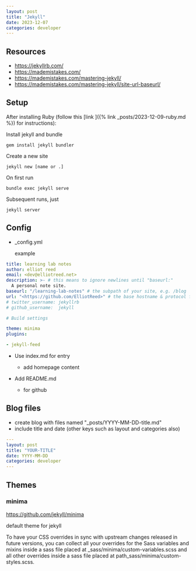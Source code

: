```yaml
---
layout: post
title: "Jekyll"
date: 2023-12-07
categories: developer
---
```


## Resources

- <https://jekyllrb.com/>
- <https://mademistakes.com/>
- <https://mademistakes.com/mastering-jekyll/>
- <https://mademistakes.com/mastering-jekyll/site-url-baseurl/>

## Setup

  After installing Ruby (follow this [link ]({%  link _posts/2023-12-09-ruby.md %}) for instructions):

  Install jekyll and bundle

  ```node
  gem install jekyll bundler
  ```

  Create a new site

  ```node
  jekyll new [name or .]
  ```

  On first run

  ```node
  bundle exec jekyll serve
  ```

  Subsequent runs, just

  ```node
  jekyll server
  ```

## Config

- _config.yml

  example

```yml
title: learning lab notes
author: elliot reed
email: <dev@elliotreed.net>
description: >- # this means to ignore newlines until "baseurl:"
  A personal note site.
baseurl: "/learning-lab-notes" # the subpath of your site, e.g. /blog
url: "<https://github.com/ElliotReed>" # the base hostname & protocol for your site, e.g. <http://example.com>
# twitter_username: jekyllrb
# github_username:  jekyll

# Build settings

theme: minima
plugins:

- jekyll-feed
```

- Use index.md for entry

  - add homepage content

- Add README.md

  - for github

## Blog files

- create blog with files named "_posts/YYYY-MM-DD-title.md"
- include title and date (other keys such as layout and categories also)

```yml
---
layout: post
title: "YOUR-TITLE"
date: YYYY-MM-DD
categories: developer
---
```

## Themes

### minima

<https://github.com/jekyll/minima>

default theme for jekyll

To have your CSS overrides in sync with upstream changes released in future versions, you can collect all your overrides for the Sass variables and mixins inside a sass file placed at _sass/minima/custom-variables.scss and all other overrides inside a sass file placed at path_sass/minima/custom-styles.scss.
